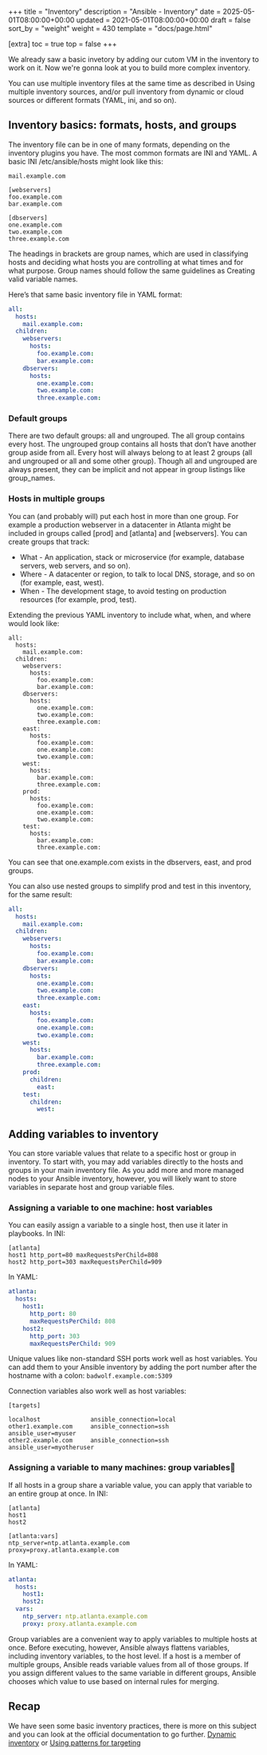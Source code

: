 +++
title = "Inventory"
description = "Ansible - Inventory"
date = 2025-05-01T08:00:00+00:00
updated = 2021-05-01T08:00:00+00:00
draft = false
sort_by = "weight"
weight = 430
template = "docs/page.html"

[extra]
toc = true
top = false
+++

We already saw a basic invetory by adding our cutom VM in the inventory to work on it.
Now we're gonna look at you to build more complex inventory.

You can use multiple inventory files at the same time as described in Using multiple inventory sources, and/or pull inventory from dynamic or cloud sources or different formats (YAML, ini, and so on).

## Inventory basics: formats, hosts, and groups

The inventory file can be in one of many formats, depending on the inventory plugins you have. The most common formats are INI and YAML. A basic INI /etc/ansible/hosts might look like this:

```
mail.example.com

[webservers]
foo.example.com
bar.example.com

[dbservers]
one.example.com
two.example.com
three.example.com
```

The headings in brackets are group names, which are used in classifying hosts and deciding what hosts you are controlling at what times and for what purpose. Group names should follow the same guidelines as Creating valid variable names.

Here’s that same basic inventory file in YAML format:

```yaml
all:
  hosts:
    mail.example.com:
  children:
    webservers:
      hosts:
        foo.example.com:
        bar.example.com:
    dbservers:
      hosts:
        one.example.com:
        two.example.com:
        three.example.com:
```

### Default groups

There are two default groups: all and ungrouped. The all group contains every host. The ungrouped group contains all hosts that don’t have another group aside from all. Every host will always belong to at least 2 groups (all and ungrouped or all and some other group). Though all and ungrouped are always present, they can be implicit and not appear in group listings like group_names.

### Hosts in multiple groups

You can (and probably will) put each host in more than one group. For example a production webserver in a datacenter in Atlanta might be included in groups called [prod] and [atlanta] and [webservers]. You can create groups that track:
 - What - An application, stack or microservice (for example, database servers, web servers, and so on).
 - Where - A datacenter or region, to talk to local DNS, storage, and so on (for example, east, west).
 - When - The development stage, to avoid testing on production resources (for example, prod, test).

Extending the previous YAML inventory to include what, when, and where would look like:
```
all:
  hosts:
    mail.example.com:
  children:
    webservers:
      hosts:
        foo.example.com:
        bar.example.com:
    dbservers:
      hosts:
        one.example.com:
        two.example.com:
        three.example.com:
    east:
      hosts:
        foo.example.com:
        one.example.com:
        two.example.com:
    west:
      hosts:
        bar.example.com:
        three.example.com:
    prod:
      hosts:
        foo.example.com:
        one.example.com:
        two.example.com:
    test:
      hosts:
        bar.example.com:
        three.example.com:
```

You can see that one.example.com exists in the dbservers, east, and prod groups.

You can also use nested groups to simplify prod and test in this inventory, for the same result:

```yaml
all:
  hosts:
    mail.example.com:
  children:
    webservers:
      hosts:
        foo.example.com:
        bar.example.com:
    dbservers:
      hosts:
        one.example.com:
        two.example.com:
        three.example.com:
    east:
      hosts:
        foo.example.com:
        one.example.com:
        two.example.com:
    west:
      hosts:
        bar.example.com:
        three.example.com:
    prod:
      children:
        east:
    test:
      children:
        west:
```

## Adding variables to inventory

You can store variable values that relate to a specific host or group in inventory. To start with, you may add variables directly to the hosts and groups in your main inventory file. As you add more and more managed nodes to your Ansible inventory, however, you will likely want to store variables in separate host and group variable files.

### Assigning a variable to one machine: host variables

You can easily assign a variable to a single host, then use it later in playbooks. In INI:
```
[atlanta]
host1 http_port=80 maxRequestsPerChild=808
host2 http_port=303 maxRequestsPerChild=909
```

In YAML:
```yaml
atlanta:
  hosts:
    host1:
      http_port: 80
      maxRequestsPerChild: 808
    host2:
      http_port: 303
      maxRequestsPerChild: 909
```

Unique values like non-standard SSH ports work well as host variables. You can add them to your Ansible inventory by adding the port number after the hostname with a colon:
`badwolf.example.com:5309`

Connection variables also work well as host variables:
```
[targets]

localhost              ansible_connection=local
other1.example.com     ansible_connection=ssh        ansible_user=myuser
other2.example.com     ansible_connection=ssh        ansible_user=myotheruser
```

### Assigning a variable to many machines: group variables

If all hosts in a group share a variable value, you can apply that variable to an entire group at once. In INI:
```
[atlanta]
host1
host2

[atlanta:vars]
ntp_server=ntp.atlanta.example.com
proxy=proxy.atlanta.example.com
```

In YAML:
```yaml
atlanta:
  hosts:
    host1:
    host2:
  vars:
    ntp_server: ntp.atlanta.example.com
    proxy: proxy.atlanta.example.com
```

Group variables are a convenient way to apply variables to multiple hosts at once. Before executing, however, Ansible always flattens variables, including inventory variables, to the host level. If a host is a member of multiple groups, Ansible reads variable values from all of those groups. If you assign different values to the same variable in different groups, Ansible chooses which value to use based on internal rules for merging.


## Recap

We have seen some basic inventory practices, there is more on this subject and you can look at the official documentation to go further.
[Dynamic inventory](https://docs.ansible.com/ansible/latest/user_guide/intro_dynamic_inventory.html) or [Using patterns for targeting](https://docs.ansible.com/ansible/latest/user_guide/intro_patterns.html)